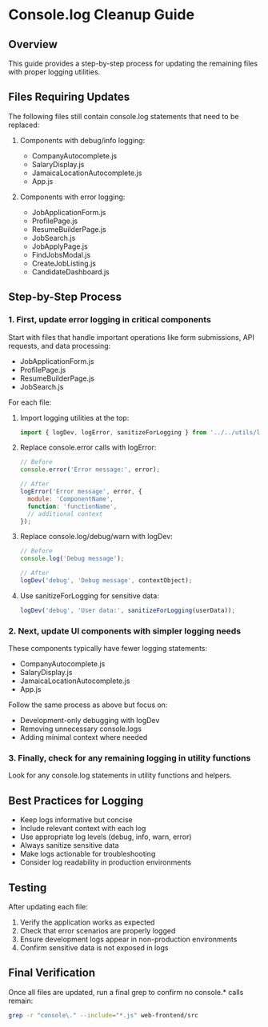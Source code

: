 # Console.log Cleanup Guide

## Overview
This guide provides a step-by-step process for updating the remaining files with proper logging utilities.

## Files Requiring Updates
The following files still contain console.log statements that need to be replaced:

1. Components with debug/info logging:
   - CompanyAutocomplete.js
   - SalaryDisplay.js
   - JamaicaLocationAutocomplete.js
   - App.js

2. Components with error logging:
   - JobApplicationForm.js
   - ProfilePage.js
   - ResumeBuilderPage.js
   - JobSearch.js
   - JobApplyPage.js
   - FindJobsModal.js
   - CreateJobListing.js
   - CandidateDashboard.js

## Step-by-Step Process

### 1. First, update error logging in critical components
Start with files that handle important operations like form submissions, API requests, and data processing:

- JobApplicationForm.js
- ProfilePage.js
- ResumeBuilderPage.js
- JobSearch.js

For each file:
1. Import logging utilities at the top:
   ```javascript
   import { logDev, logError, sanitizeForLogging } from '../../utils/loggingUtils';
   ```

2. Replace console.error calls with logError:
   ```javascript
   // Before
   console.error('Error message:', error);
   
   // After
   logError('Error message', error, {
     module: 'ComponentName',
     function: 'functionName',
     // additional context
   });
   ```

3. Replace console.log/debug/warn with logDev:
   ```javascript
   // Before
   console.log('Debug message');
   
   // After
   logDev('debug', 'Debug message', contextObject);
   ```

4. Use sanitizeForLogging for sensitive data:
   ```javascript
   logDev('debug', 'User data:', sanitizeForLogging(userData));
   ```

### 2. Next, update UI components with simpler logging needs
These components typically have fewer logging statements:

- CompanyAutocomplete.js
- SalaryDisplay.js
- JamaicaLocationAutocomplete.js
- App.js

Follow the same process as above but focus on:
- Development-only debugging with logDev
- Removing unnecessary console.logs
- Adding minimal context where needed

### 3. Finally, check for any remaining logging in utility functions
Look for any console.log statements in utility functions and helpers.

## Best Practices for Logging
- Keep logs informative but concise
- Include relevant context with each log
- Use appropriate log levels (debug, info, warn, error)
- Always sanitize sensitive data
- Make logs actionable for troubleshooting
- Consider log readability in production environments

## Testing
After updating each file:
1. Verify the application works as expected
2. Check that error scenarios are properly logged
3. Ensure development logs appear in non-production environments
4. Confirm sensitive data is not exposed in logs

## Final Verification
Once all files are updated, run a final grep to confirm no console.* calls remain:

```bash
grep -r "console\." --include="*.js" web-frontend/src
```

